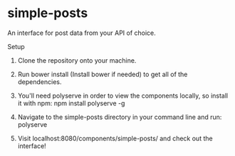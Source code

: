 # simple-posts
An interface for post data from your API of choice.


Setup
1) Clone the repository onto your machine.

2) Run bower install (Install bower if needed) to get all of the dependencies.

3) You'll need polyserve in order to view the components locally, so install it with npm: npm install polyserve -g

4) Navigate to the simple-posts directory in your command line and run: polyserve

5) Visit localhost:8080/components/simple-posts/ and check out the interface!